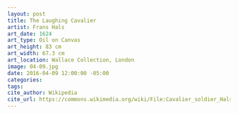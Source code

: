 ```yaml
---
layout: post
title: The Laughing Cavalier
artist: Frans Hals
art_date: 1624
art_type: Oil on Canvas
art_height: 83 cm
art_width: 67.3 cm
art_location: Wallace Collection, London
image: 04-09.jpg
date: 2016-04-09 12:00:00 -05:00
categories:
tags:
cite_author: Wikipedia
cite_url: https://commons.wikimedia.org/wiki/File:Cavalier_soldier_Hals-1624x.jpg
---
```


